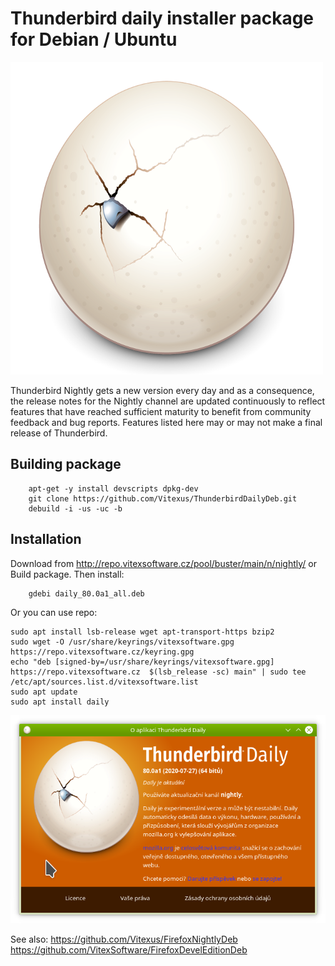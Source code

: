 Thunderbird daily installer package for Debian / Ubuntu
=======================================================

![ThunderbirdNightly](daily.png?raw=true "Nightly logo")

Thunderbird Nightly gets a new version every day and as a consequence, the release notes for the Nightly channel are updated continuously to reflect features that have reached sufficient maturity to benefit from community feedback and bug reports. Features listed here may or may not make a final release of Thunderbird.


Building package
----------------

```shell  
    apt-get -y install devscripts dpkg-dev
    git clone https://github.com/Vitexus/ThunderbirdDailyDeb.git
    debuild -i -us -uc -b
```

Installation
------------

Download from http://repo.vitexsoftware.cz/pool/buster/main/n/nightly/ or Build package. Then install:

```shell
    gdebi daily_80.0a1_all.deb
```

Or you can use repo:

```shell
sudo apt install lsb-release wget apt-transport-https bzip2
sudo wget -O /usr/share/keyrings/vitexsoftware.gpg https://repo.vitexsoftware.cz/keyring.gpg
echo "deb [signed-by=/usr/share/keyrings/vitexsoftware.gpg]  https://repo.vitexsoftware.cz  $(lsb_release -sc) main" | sudo tee /etc/apt/sources.list.d/vitexsoftware.list
sudo apt update
sudo apt install daily
```

![About Window](thunderbird-daily-about.png?raw=true "About")

See also: https://github.com/Vitexus/FirefoxNightlyDeb https://github.com/VitexSoftware/FirefoxDevelEditionDeb
